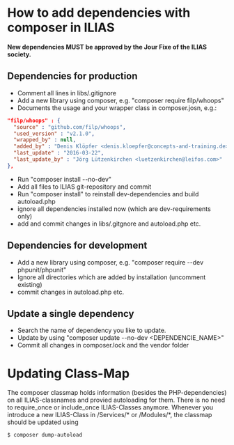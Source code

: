 # How to add dependencies with composer in ILIAS

**New dependencies MUST be approved by the Jour Fixe of the ILIAS society.**

## Dependencies for production
- Comment all lines in libs/.gitignore
- Add a new library using composer, e.g. "composer require filp/whoops"
- Documents the usage and your wrapper class in composer.josn, e.g.:
```json
"filp/whoops" : {
  "source" : "github.com/filp/whoops",
  "used_version" : "v2.1.0",
  "wrapped_by" : null,
  "added_by" : "Denis Klöpfer <denis.kloepfer@concepts-and-training.de>",
  "last_update" : "2016-03-22",
  "last_update_by" : "Jörg Lützenkirchen <luetzenkirchen@leifos.com>"
},
```

- Run "composer install --no-dev"
- Add all files to ILIAS git-repository and commit
- Run "composer install" to reinstall dev-dependencies and build autoload.php
- ignore all dependencies installed now (which are dev-requirements only)
- add and commit changes in libs/.gitgnore and autoload.php etc.

## Dependencies for development
- Add a new library using composer, e.g. "composer require --dev phpunit/phpunit" 
- Ignore all directories which are added by installation (uncomment existing)
- commit changes in autoload.php etc.

## Update a single dependency
- Search the name of dependency you like to update.
- Update by using "composer update --no-dev <DEPENDENCIE_NAME>"
- Commit all changes in composer.lock and the vendor folder

# Updating Class-Map
The composer classmap holds information (besides the PHP-dependencies) on all ILIAS-classnames and 
provied autoloading for them. There is no need to require_once or include_once ILIAS-Classes 
anymore.
Whenever you introduce a new ILIAS-Class in /Services\/* or /Modules\/*, the classmap should be 
updated using 
```bash
$ composer dump-autoload
```
